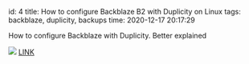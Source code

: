 id: 4
title: How to configure Backblaze B2 with Duplicity on Linux
tags: backblaze, duplicity, backups
time: 2020-12-17 20:17:29

How to configure Backblaze with Duplicity. Better explained

![](http://localhost/bkmks_fotos/pics/41)
[LINK](https://help.backblaze.com/hc/en-us/articles/115001518354-How-to-configure-Backblaze-B2-with-Duplicity-on-Linux)